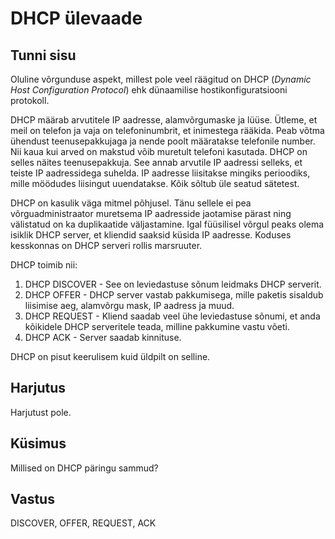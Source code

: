 ﻿# DHCP ülevaade

## Tunni sisu

Oluline võrgunduse aspekt, millest pole veel räägitud on DHCP (*Dynamic Host Configuration Protocol*) ehk dünaamilise hostikonfiguratsiooni protokoll.

DHCP määrab arvutitele IP aadresse, alamvõrgumaske ja lüüse. Ütleme, et meil on telefon ja vaja on telefoninumbrit, et inimestega rääkida. Peab võtma ühendust teenusepakkujaga ja nende poolt määratakse telefonile number. Nii kaua kui arved on makstud võib muretult telefoni kasutada. DHCP on selles näites teenusepakkuja. See annab arvutile IP aadressi selleks, et teiste IP aadressidega suhelda. IP aadresse liisitakse mingiks perioodiks, mille möödudes liisingut uuendatakse. Kõik sõltub üle seatud sätetest.

DHCP on kasulik väga mitmel põhjusel. Tänu sellele ei pea võrguadministraator muretsema IP aadresside jaotamise pärast ning välistatud on ka duplikaatide väljastamine. Igal füüsilisel võrgul peaks olema isiklik DHCP server, et kliendid saaksid küsida IP aadresse. Koduses kesskonnas on DHCP serveri rollis marsruuter.

DHCP toimib nii:

<ol>
<li>DHCP DISCOVER - See on leviedastuse sõnum leidmaks DHCP serverit.</li>
<li>DHCP OFFER - DHCP server vastab pakkumisega, mille paketis sisaldub liisimise aeg, alamvõrgu mask, IP aadress ja muud.</li>
<li>DHCP REQUEST - Kliend saadab veel ühe leviedastuse sõnumi, et anda kõikidele DHCP serveritele teada, milline pakkumine vastu võeti.</li>
<li>DHCP ACK - Server saadab kinnituse.</li>
</ol>

DHCP on pisut keerulisem kuid üldpilt on selline.

## Harjutus

Harjutust pole.

## Küsimus

Millised on DHCP päringu sammud?

## Vastus

DISCOVER, OFFER, REQUEST, ACK
